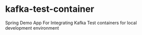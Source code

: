 # kafka-test-container
Spring Demo App For Integrating Kafka Test containers for local development environment
